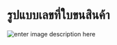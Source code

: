รูปแบบเลขที่ใบขนสินค้า
==

![enter image description here](https://github.com/yosarawut/WorkingArea/raw/master/KnowledgeCenter/e-Customs/e-Import/e-Import-manual/img/e-Import_2018png_Page52.png)


<!--stackedit_data:
eyJoaXN0b3J5IjpbMTc0NjUzODc0NV19
-->